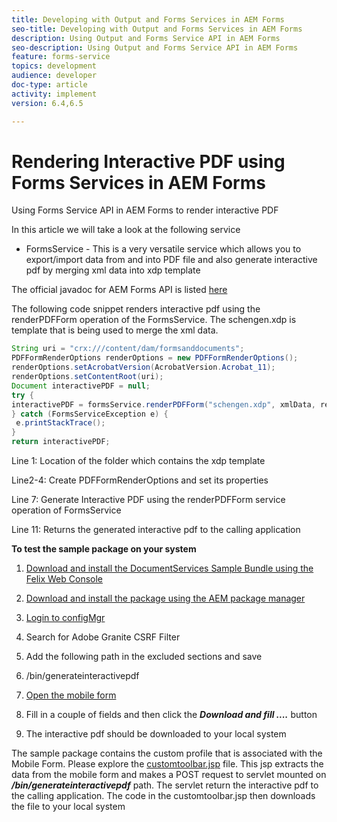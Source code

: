 ```yaml
---
title: Developing with Output and Forms Services in AEM Forms
seo-title: Developing with Output and Forms Services in AEM Forms
description: Using Output and Forms Service API in AEM Forms
seo-description: Using Output and Forms Service API in AEM Forms
feature: forms-service
topics: development
audience: developer
doc-type: article
activity: implement
version: 6.4,6.5

---
```


# Rendering Interactive PDF using Forms Services in AEM Forms

Using Forms Service API in AEM Forms to render interactive PDF

In this article we will take a look at the following service

* FormsService - This is a very versatile service which allows you to export/import data from and into PDF file and also generate interactive pdf by merging xml data into xdp template

The official javadoc for AEM Forms API is listed [here](https://helpx.adobe.com/aem-forms/6/javadocs/com/adobe/fd/output/api/package-summary.html)

The following code snippet renders interactive pdf using the renderPDFForm operation of the FormsService. The schengen.xdp is template that is being used to merge the xml data.

```java {.line-numbers}
String uri = "crx:///content/dam/formsanddocuments";
PDFFormRenderOptions renderOptions = new PDFFormRenderOptions();
renderOptions.setAcrobatVersion(AcrobatVersion.Acrobat_11);
renderOptions.setContentRoot(uri);
Document interactivePDF = null;
try {
interactivePDF = formsService.renderPDFForm("schengen.xdp", xmlData, renderOptions);
} catch (FormsServiceException e) {
 e.printStackTrace();
}
return interactivePDF;

```

Line 1: Location of the folder which contains the xdp template

Line2-4: Create PDFFormRenderOptions and set its properties

Line 7: Generate Interactive PDF using the renderPDFForm service operation of FormsService

Line 11: Returns the generated interactive pdf to the calling application

**To test the sample package on your system**
1. [Download and install the DocumentServices Sample Bundle using the Felix Web Console](/help/forms/assets/common-osgi-bundles/AEMFormsDocumentServices.core-1.0-SNAPSHOT.jar)
1. [Download and install the package using the AEM package manager](assets/downloadinteractivepdffrommobileform.zip)



1. [Login to configMgr](http://localhost:4502/system/console/configMgr)
1. Search for Adobe Granite CSRF Filter
1. Add the following path in the excluded sections and save
1. /bin/generateinteractivepdf
1. [Open the mobile form](http://localhost:4502/content/dam/formsanddocuments/schengen.xdp/jcr:content)
1. Fill in a couple of fields and then click the ***Download and fill ....*** button
1. The interactive pdf should be downloaded to your local system


The sample package contains the custom profile that is associated with the Mobile Form. Please explore the [customtoolbar.jsp](http://localhost:4502/apps/AEMFormsDemoListings/customprofiles/addImageToMobileForm/demo/customtoolbar.jsp) file. This jsp extracts the data from the mobile form and makes a POST request to servlet mounted on ***/bin/generateinteractivepdf*** path. The servlet return the interactive pdf to the calling application. The code in the customtoolbar.jsp then downloads the file to your local system


